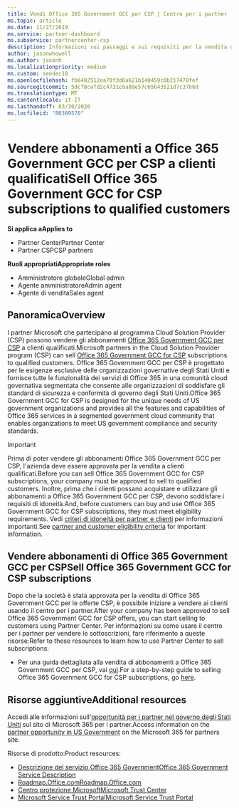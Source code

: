 ```yaml
---
title: Vendi Office 365 Government GCC per CSP | Centro per i partner
ms.topic: article
ms.date: 11/27/2019
ms.service: partner-dashboard
ms.subservice: partnercenter-csp
description: Informazioni sui passaggi e sui requisiti per la vendita di sottoscrizioni a Office 365 Government GCC per CSP per i clienti qualificati Stati Uniti governativi o i terzisti.
author: jasonwhowell
ms.author: jasonh
ms.localizationpriority: medium
ms.custom: seodec18
ms.openlocfilehash: fb6402512ea70f3d6a621b140459c0b217478fef
ms.sourcegitcommit: 5dcf8cefd2c4731c6a80e57c65b43521d7c37b6d
ms.translationtype: MT
ms.contentlocale: it-IT
ms.lasthandoff: 03/30/2020
ms.locfileid: "80389570"
---
```

# <a name="sell-office-365-government-gcc-for-csp-subscriptions-to-qualified-customers"></a><span data-ttu-id="e0d18-103">Vendere abbonamenti a Office 365 Government GCC per CSP a clienti qualificati</span><span class="sxs-lookup"><span data-stu-id="e0d18-103">Sell Office 365 Government GCC for CSP subscriptions to qualified customers</span></span>

<span data-ttu-id="e0d18-104">**Si applica a**</span><span class="sxs-lookup"><span data-stu-id="e0d18-104">**Applies to**</span></span>

-  <span data-ttu-id="e0d18-105">Partner Center</span><span class="sxs-lookup"><span data-stu-id="e0d18-105">Partner Center</span></span>
-  <span data-ttu-id="e0d18-106">Partner CSP</span><span class="sxs-lookup"><span data-stu-id="e0d18-106">CSP partners</span></span>

<span data-ttu-id="e0d18-107">**Ruoli appropriati**</span><span class="sxs-lookup"><span data-stu-id="e0d18-107">**Appropriate roles**</span></span>

- <span data-ttu-id="e0d18-108">Amministratore globale</span><span class="sxs-lookup"><span data-stu-id="e0d18-108">Global admin</span></span>
- <span data-ttu-id="e0d18-109">Agente amministratore</span><span class="sxs-lookup"><span data-stu-id="e0d18-109">Admin agent</span></span>
- <span data-ttu-id="e0d18-110">Agente di vendita</span><span class="sxs-lookup"><span data-stu-id="e0d18-110">Sales agent</span></span>

## <a name="overview"></a><span data-ttu-id="e0d18-111">Panoramica</span><span class="sxs-lookup"><span data-stu-id="e0d18-111">Overview</span></span>

<span data-ttu-id="e0d18-112">I partner Microsoft che partecipano al programma Cloud Solution Provider (CSP) possono vendere gli abbonamenti [Office 365 Government GCC per CSP](https://www.microsoft.com/microsoft-365/partners/governmentforCSP) a clienti qualificati.</span><span class="sxs-lookup"><span data-stu-id="e0d18-112">Microsoft partners in the Cloud Solution Provider program (CSP) can sell [Office 365 Government GCC for CSP](https://www.microsoft.com/microsoft-365/partners/governmentforCSP) subscriptions to qualified customers.</span></span> <span data-ttu-id="e0d18-113">Office 365 Government GCC per CSP è progettato per le esigenze esclusive delle organizzazioni governative degli Stati Uniti e fornisce tutte le funzionalità dei servizi di Office 365 in una comunità cloud governativa segmentata che consente alle organizzazioni di soddisfare gli standard di sicurezza e conformità di governo degli Stati Uniti.</span><span class="sxs-lookup"><span data-stu-id="e0d18-113">Office 365 Government GCC for CSP is designed for the unique needs of US government organizations and provides all the features and capabilities of Office 365 services in a segmented government cloud community that enables organizations to meet US government compliance and security standards.</span></span> 

>[!IMPORTANT] 
><span data-ttu-id="e0d18-114">Prima di poter vendere gli abbonamenti Office 365 Government GCC per CSP, l'azienda deve essere approvata per la vendita a clienti qualificati.</span><span class="sxs-lookup"><span data-stu-id="e0d18-114">Before you can sell Office 365 Government GCC for CSP subscriptions, your company must be approved to sell to qualified customers.</span></span> <span data-ttu-id="e0d18-115">Inoltre, prima che i clienti possano acquistare e utilizzare gli abbonamenti a Office 365 Government GCC per CSP, devono soddisfare i requisiti di idoneità.</span><span class="sxs-lookup"><span data-stu-id="e0d18-115">And, before customers can buy and use Office 365 Government GCC for CSP subscriptions, they must meet eligibility requirements.</span></span> <span data-ttu-id="e0d18-116">Vedi [criteri di idoneità per partner e clienti](csp-gcc-validate.md) per informazioni importanti.</span><span class="sxs-lookup"><span data-stu-id="e0d18-116">See [partner and customer eligibility criteria](csp-gcc-validate.md) for important information.</span></span>


## <a name="sell-office-365-government-gcc-for-csp-subscriptions"></a><span data-ttu-id="e0d18-117">Vendere abbonamenti di Office 365 Government GCC per CSP</span><span class="sxs-lookup"><span data-stu-id="e0d18-117">Sell Office 365 Government GCC for CSP subscriptions</span></span>

<span data-ttu-id="e0d18-118">Dopo che la società è stata approvata per la vendita di Office 365 Government GCC per le offerte CSP, è possibile iniziare a vendere ai clienti usando il centro per i partner.</span><span class="sxs-lookup"><span data-stu-id="e0d18-118">After your company has been approved to sell Office 365 Government GCC for CSP offers, you can start selling to customers using Partner Center.</span></span> <span data-ttu-id="e0d18-119">Per informazioni su come usare il centro per i partner per vendere le sottoscrizioni, fare riferimento a queste risorse:</span><span class="sxs-lookup"><span data-stu-id="e0d18-119">Refer to these resources to learn how to use Partner Center to sell subscriptions:</span></span> 

-   <span data-ttu-id="e0d18-120">Per una guida dettagliata alla vendita di abbonamenti a Office 365 Government GCC per CSP, vai [qui](https://go.microsoft.com/fwlink/?linkid=2007323).</span><span class="sxs-lookup"><span data-stu-id="e0d18-120">For a step-by-step guide to selling Office 365 Government GCC for CSP subscriptions, go [here](https://go.microsoft.com/fwlink/?linkid=2007323).</span></span>  


## <a name="additional-resources"></a><span data-ttu-id="e0d18-121">Risorse aggiuntive</span><span class="sxs-lookup"><span data-stu-id="e0d18-121">Additional resources</span></span>

<span data-ttu-id="e0d18-122">Accedi alle informazioni sull'[opportunità per i partner nel governo degli Stati Uniti](https://www.microsoft.com/microsoft-365/partners/governmentforCSP) sul sito di Microsoft 365 per i partner.</span><span class="sxs-lookup"><span data-stu-id="e0d18-122">Access information on the [partner opportunity in US Government](https://www.microsoft.com/microsoft-365/partners/governmentforCSP) on the Microsoft 365 for partners site.</span></span>

<span data-ttu-id="e0d18-123">Risorse di prodotto:</span><span class="sxs-lookup"><span data-stu-id="e0d18-123">Product resources:</span></span>

- [<span data-ttu-id="e0d18-124">Descrizione del servizio Office 365 Government</span><span class="sxs-lookup"><span data-stu-id="e0d18-124">Office 365 Government Service Description</span></span>](https://technet.microsoft.com/library/mt774581.aspx)
- [<span data-ttu-id="e0d18-125">Roadmap.Office.com</span><span class="sxs-lookup"><span data-stu-id="e0d18-125">Roadmap.Office.com</span></span>](https://products.office.com/business/office-365-roadmap)
- [<span data-ttu-id="e0d18-126">Centro protezione Microsoft</span><span class="sxs-lookup"><span data-stu-id="e0d18-126">Microsoft Trust Center</span></span>](https://www.microsoft.com/TrustCenter/)
- [<span data-ttu-id="e0d18-127">Microsoft Service Trust Portal</span><span class="sxs-lookup"><span data-stu-id="e0d18-127">Microsoft Service Trust Portal</span></span>](https://aka.ms/STP)

